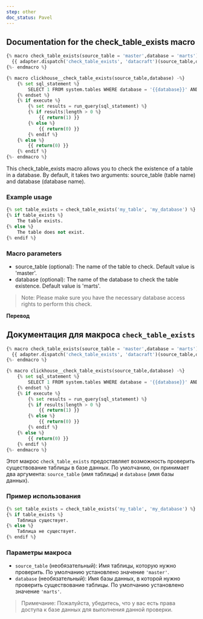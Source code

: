 ```yaml
---
step: other
doc_status: Pavel
---
```

## Documentation for the check_table_exists macro

```python
{% macro check_table_exists(source_table = 'master',database = 'marts') -%}
  {{ adapter.dispatch('check_table_exists', 'datacraft')(source_table,database) }}
{%- endmacro %}
```

```python
{% macro clickhouse__check_table_exists(source_table,database) -%}
    {% set sql_statement %}
        SELECT 1 FROM system.tables WHERE database = '{{database}}' AND name = '{{source_table}}'
    {% endset %}
    {% if execute %}
        {% set results = run_query(sql_statement) %}
        {% if results|length > 0 %}
            {{ return(1) }}
        {% else %}
            {{ return(0) }}
        {% endif %}
    {% else %}
        {{ return(0) }}
    {% endif %}
{%- endmacro %}
```

This check_table_exists macro allows you to check the existence of a table in a database. By default, it takes two arguments: source_table (table name) and database (database name).

### Example usage

```python
{% set table_exists = check_table_exists('my_table', 'my_database') %}
{% if table_exists %}
    The table exists.
{% else %}
    The table does not exist.
{% endif %}
```

### Macro parameters

- source_table (optional): The name of the table to check. Default value is 'master'.
- database (optional): The name of the database to check the table existence. Default value is 'marts'.
> Note: Please make sure you have the necessary database access rights to perform this check.


**Перевод**
 
## Документация для макроса `check_table_exists`

```python
{% macro check_table_exists(source_table = 'master',database = 'marts') -%}
  {{ adapter.dispatch('check_table_exists', 'datacraft')(source_table,database) }}
{%- endmacro %}

```

```python
{% macro clickhouse__check_table_exists(source_table,database) -%}
    {% set sql_statement %}
        SELECT 1 FROM system.tables WHERE database = '{{database}}' AND name = '{{source_table}}'
    {% endset %}
    {% if execute %}
        {% set results = run_query(sql_statement) %}
        {% if results|length > 0 %}
            {{ return(1) }}
        {% else %}
            {{ return(0) }}
        {% endif %}
    {% else %}
        {{ return(0) }}
    {% endif %}
{%- endmacro %}

```

Этот макрос `check_table_exists` предоставляет возможность проверить существование таблицы в базе данных. По умолчанию, он принимает два аргумента: `source_table` (имя таблицы) и `database` (имя базы данных).

### Пример использования

```python
{% set table_exists = check_table_exists('my_table', 'my_database') %}
{% if table_exists %}
    Таблица существует.
{% else %}
    Таблица не существует.
{% endif %}

```

### Параметры макроса

- `source_table` (необязательный): Имя таблицы, которую нужно проверить. По умолчанию установлено значение `'master'`.
- `database` (необязательный): Имя базы данных, в которой нужно проверить существование таблицы. По умолчанию установлено значение `'marts'`.

> Примечание: Пожалуйста, убедитесь, что у вас есть права доступа к базе данных для выполнения данной проверки.
>